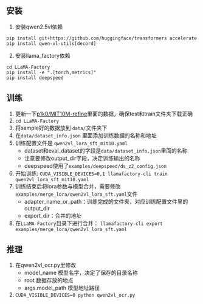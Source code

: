 ## 安装

1. 安装qwen2.5vl依赖
```
pip install git+https://github.com/huggingface/transformers accelerate
pip install qwen-vl-utils[decord]
```

2. 安装llama_factory依赖
```
cd LLaMA-Factory
pip install -e ".[torch,metrics]"
pip install deepspeed
```

## 训练
1. 更新一下[p1k0/MIT10M-refine](https://huggingface.co/datasets/p1k0/MIT10M-refine/tree/main)里面的数据，确保test和train文件夹下载正确
2. `cd LLaMA-Factory`
3. 将sample好的数据放到 `data/`文件夹下
4. 在`data/dataset_info.json` 里面添加训练数据的名称和地址
5. 训练配置文件是 `qwen2vl_lora_sft_mit10.yaml`
    - dataset和eval_dataset的字段是`data/dataset_info.json`里面的名称
    - 注意要修改output_dir字段，决定训练输出的名称
    - deepspeed使用了`examples/deepspeed/ds_z2_config.json`
6. 开始训练: `CUDA_VISIBLE_DEVICES=0,1 llamafactory-cli train qwen2vl_lora_sft_mit10.yaml`
7. 训练结束后将lora参数与模型合并，需要修改`examples/merge_lora/qwen2vl_lora_sft.yaml`文件
    - adapter_name_or_path：训练完成的文件夹，对应训练配置文件里的output_dir
    - export_dir：合并的地址
8. 在`LLaMA-Factory`目录下进行合并： `llamafactory-cli export examples/merge_lora/qwen2vl_lora_sft.yaml`

## 推理

1. 在qwen2vl_ocr.py里修改
    - model_name 模型名字，决定了保存的目录名称
    - root 数据存放的地点
    - args.model_path 模型地址路径
2. `CUDA_VISIBLE_DEVICES=0 python qwen2vl_ocr.py`
